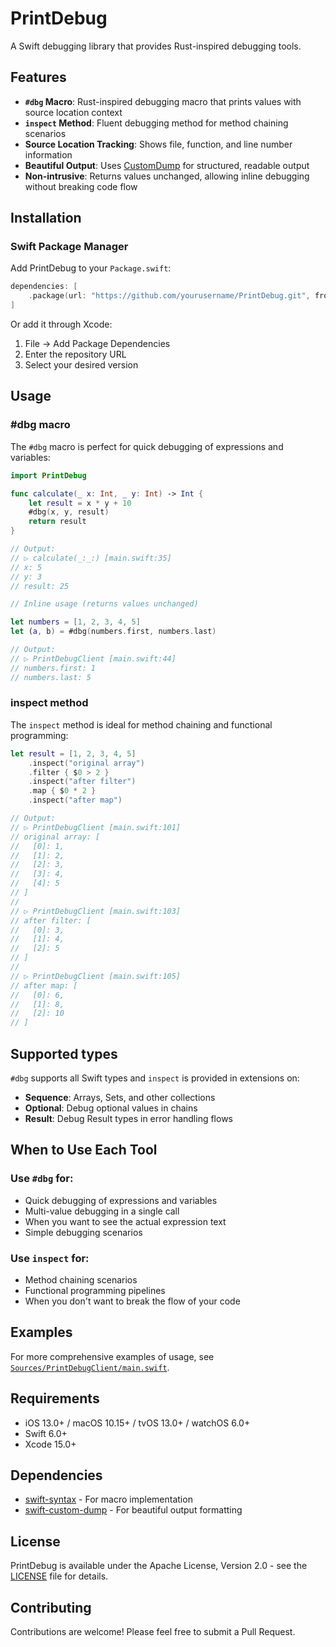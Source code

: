 # PrintDebug

A Swift debugging library that provides Rust-inspired debugging tools.

## Features

- **`#dbg` Macro**: Rust-inspired debugging macro that prints values with source location context
- **`inspect` Method**: Fluent debugging method for method chaining scenarios
- **Source Location Tracking**: Shows file, function, and line number information
- **Beautiful Output**: Uses [CustomDump](https://github.com/pointfreeco/swift-custom-dump) for structured, readable output
- **Non-intrusive**: Returns values unchanged, allowing inline debugging without breaking code flow

## Installation

### Swift Package Manager

Add PrintDebug to your `Package.swift`:

```swift
dependencies: [
    .package(url: "https://github.com/yourusername/PrintDebug.git", from: "X.X.X")
]
```

Or add it through Xcode:
1. File → Add Package Dependencies
2. Enter the repository URL
3. Select your desired version

## Usage

### #dbg macro

The `#dbg` macro is perfect for quick debugging of expressions and variables:

```swift
import PrintDebug

func calculate(_ x: Int, _ y: Int) -> Int {
    let result = x * y + 10
    #dbg(x, y, result)
    return result
}

// Output:
// ▷ calculate(_:_:) [main.swift:35]
// x: 5
// y: 3
// result: 25

// Inline usage (returns values unchanged)

let numbers = [1, 2, 3, 4, 5]
let (a, b) = #dbg(numbers.first, numbers.last)

// Output:
// ▷ PrintDebugClient [main.swift:44]
// numbers.first: 1
// numbers.last: 5
```

### inspect method

The `inspect` method is ideal for method chaining and functional programming:

```swift
let result = [1, 2, 3, 4, 5]
    .inspect("original array")
    .filter { $0 > 2 }
    .inspect("after filter")
    .map { $0 * 2 }
    .inspect("after map")

// Output:
// ▷ PrintDebugClient [main.swift:101]
// original array: [
//   [0]: 1,
//   [1]: 2,
//   [2]: 3,
//   [3]: 4,
//   [4]: 5
// ]
//
// ▷ PrintDebugClient [main.swift:103]
// after filter: [
//   [0]: 3,
//   [1]: 4,
//   [2]: 5
// ]
//
// ▷ PrintDebugClient [main.swift:105]
// after map: [
//   [0]: 6,
//   [1]: 8,
//   [2]: 10
// ]
```

## Supported types

`#dbg` supports all Swift types and `inspect` is provided in extensions on:

- **Sequence**: Arrays, Sets, and other collections
- **Optional**: Debug optional values in chains
- **Result**: Debug Result types in error handling flows

## When to Use Each Tool

### Use `#dbg` for:
- Quick debugging of expressions and variables
- Multi-value debugging in a single call
- When you want to see the actual expression text
- Simple debugging scenarios

### Use `inspect` for:
- Method chaining scenarios
- Functional programming pipelines
- When you don't want to break the flow of your code

## Examples

For more comprehensive examples of usage, see [`Sources/PrintDebugClient/main.swift`](Sources/PrintDebugClient/main.swift).

## Requirements

- iOS 13.0+ / macOS 10.15+ / tvOS 13.0+ / watchOS 6.0+
- Swift 6.0+
- Xcode 15.0+

## Dependencies

- [swift-syntax](https://github.com/swiftlang/swift-syntax) - For macro implementation
- [swift-custom-dump](https://github.com/pointfreeco/swift-custom-dump) - For beautiful output formatting

## License

PrintDebug is available under the Apache License, Version 2.0 - see the [LICENSE](LICENSE) file for details.

## Contributing

Contributions are welcome! Please feel free to submit a Pull Request.
